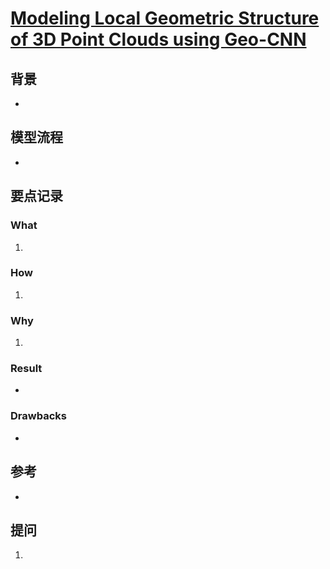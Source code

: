 # [Modeling Local Geometric Structure of 3D Point Clouds using Geo-CNN](https://arxiv.org/abs/1811.07782)

## 背景
- 
## 模型流程
- 
## 要点记录
### What
1. 
### How
1.
### Why
1.
### Result
- 
### Drawbacks
- 
## 参考
- 
## 提问
1. 
